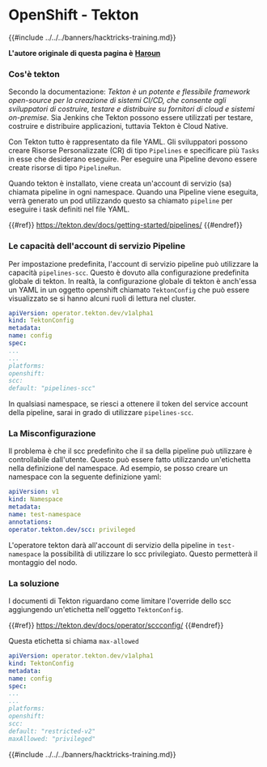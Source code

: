 # OpenShift - Tekton

{{#include ../../../banners/hacktricks-training.md}}

**L'autore originale di questa pagina è** [**Haroun**](https://www.linkedin.com/in/haroun-al-mounayar-571830211)

### Cos'è tekton

Secondo la documentazione: _Tekton è un potente e flessibile framework open-source per la creazione di sistemi CI/CD, che consente agli sviluppatori di costruire, testare e distribuire su fornitori di cloud e sistemi on-premise._ Sia Jenkins che Tekton possono essere utilizzati per testare, costruire e distribuire applicazioni, tuttavia Tekton è Cloud Native.

Con Tekton tutto è rappresentato da file YAML. Gli sviluppatori possono creare Risorse Personalizzate (CR) di tipo `Pipelines` e specificare più `Tasks` in esse che desiderano eseguire. Per eseguire una Pipeline devono essere create risorse di tipo `PipelineRun`.

Quando tekton è installato, viene creata un'account di servizio (sa) chiamata pipeline in ogni namespace. Quando una Pipeline viene eseguita, verrà generato un pod utilizzando questo sa chiamato `pipeline` per eseguire i task definiti nel file YAML.

{{#ref}}
https://tekton.dev/docs/getting-started/pipelines/
{{#endref}}

### Le capacità dell'account di servizio Pipeline

Per impostazione predefinita, l'account di servizio pipeline può utilizzare la capacità `pipelines-scc`. Questo è dovuto alla configurazione predefinita globale di tekton. In realtà, la configurazione globale di tekton è anch'essa un YAML in un oggetto openshift chiamato `TektonConfig` che può essere visualizzato se si hanno alcuni ruoli di lettura nel cluster.
```yaml
apiVersion: operator.tekton.dev/v1alpha1
kind: TektonConfig
metadata:
name: config
spec:
...
...
platforms:
openshift:
scc:
default: "pipelines-scc"
```
In qualsiasi namespace, se riesci a ottenere il token del service account della pipeline, sarai in grado di utilizzare `pipelines-scc`.

### La Misconfigurazione

Il problema è che il scc predefinito che il sa della pipeline può utilizzare è controllabile dall'utente. Questo può essere fatto utilizzando un'etichetta nella definizione del namespace. Ad esempio, se posso creare un namespace con la seguente definizione yaml:
```yaml
apiVersion: v1
kind: Namespace
metadata:
name: test-namespace
annotations:
operator.tekton.dev/scc: privileged
```
L'operatore tekton darà all'account di servizio della pipeline in `test-namespace` la possibilità di utilizzare lo scc privilegiato. Questo permetterà il montaggio del nodo.

### La soluzione

I documenti di Tekton riguardano come limitare l'override dello scc aggiungendo un'etichetta nell'oggetto `TektonConfig`.

{{#ref}}
https://tekton.dev/docs/operator/sccconfig/
{{#endref}}

Questa etichetta si chiama `max-allowed`
```yaml
apiVersion: operator.tekton.dev/v1alpha1
kind: TektonConfig
metadata:
name: config
spec:
...
...
platforms:
openshift:
scc:
default: "restricted-v2"
maxAllowed: "privileged"
```
{{#include ../../../banners/hacktricks-training.md}}
